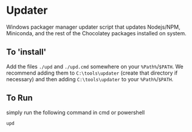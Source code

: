 # Updater
Windows packager manager updater script that updates Nodejs/NPM, Miniconda, and the rest of the Chocolatey packages installed on system.

## To 'install'
Add the files `./upd` and `./upd.cmd` somewhere on your `%Path%`/`$PATH`. 
We recommend adding them to `C:\tools\updater` (create that directory if necessary) and then adding `C:\tools\updater` to your `%Path%`/`$PATH`.

## To Run
simply run the following command in cmd or powershell

```
upd
```
